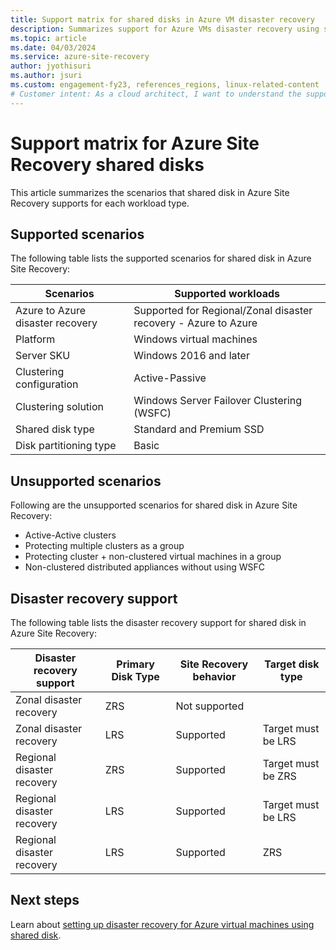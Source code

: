 ```yaml
---
title: Support matrix for shared disks in Azure VM disaster recovery
description: Summarizes support for Azure VMs disaster recovery using shared disk.
ms.topic: article
ms.date: 04/03/2024
ms.service: azure-site-recovery
author: jyothisuri
ms.author: jsuri
ms.custom: engagement-fy23, references_regions, linux-related-content
# Customer intent: As a cloud architect, I want to understand the support matrix for shared disks in Azure Site Recovery, so that I can effectively plan and implement disaster recovery strategies for my virtual machine workloads.
---
```


# Support matrix for Azure Site Recovery shared disks 

This article summarizes the scenarios that shared disk in Azure Site Recovery supports for each workload type.


## Supported scenarios

The following table lists the supported scenarios for shared disk in Azure Site Recovery:

| Scenarios | Supported workloads  |
| --- | --- |
| Azure to Azure disaster recovery | Supported for Regional/Zonal disaster recovery - Azure to Azure |
| Platform | Windows virtual machines |
| Server SKU | Windows 2016 and later |
| Clustering configuration | Active-Passive |
| Clustering solution | Windows Server Failover Clustering (WSFC) |
| Shared disk type | Standard and Premium SSD |
| Disk partitioning type | Basic |


## Unsupported scenarios

Following are the unsupported scenarios for shared disk in Azure Site Recovery:

- Active-Active clusters
- Protecting multiple clusters as a group
- Protecting cluster + non-clustered virtual machines in a group
- Non-clustered distributed appliances without using WSFC



## Disaster recovery support 

The following table lists the disaster recovery support for shared disk in Azure Site Recovery:

| Disaster recovery support | Primary Disk Type  | Site Recovery behavior | Target disk type |
| --- | --- | --- | --- |
| Zonal disaster recovery | ZRS | Not supported |  |
| Zonal disaster recovery | LRS | Supported | Target must be LRS |
| Regional disaster recovery | ZRS | Supported | Target must be ZRS |
| Regional disaster recovery | LRS | Supported | Target must be LRS |
| Regional disaster recovery | LRS | Supported | ZRS |

## Next steps

Learn about [setting up disaster recovery for Azure virtual machines using shared disk](./tutorial-shared-disk.md).